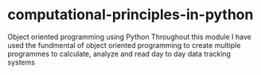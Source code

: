 # computational-principles-in-python
Object oriented programming using Python
Throughout this module I have used the fundmental of object oriented programming to create multiple programmes to calculate, analyze and read day to day data tracking systems


